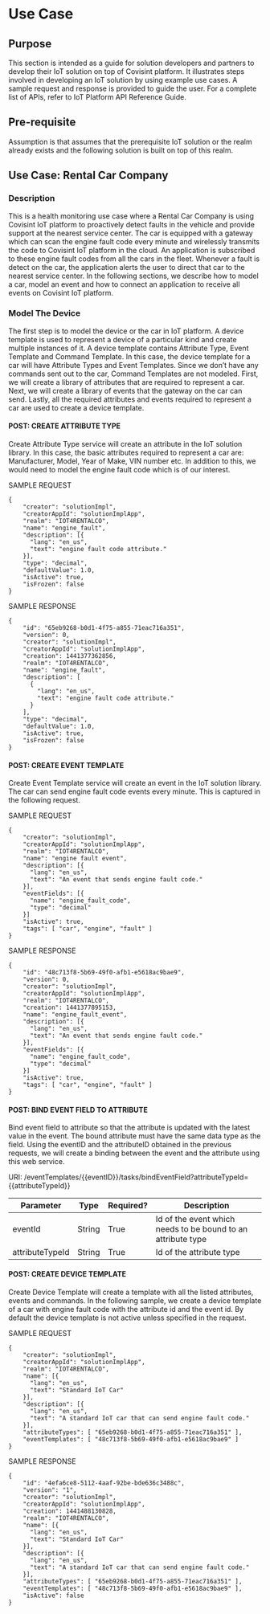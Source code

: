 
# Use Case


## Purpose

This section is intended as a guide for solution developers and partners to develop their IoT solution on top of Covisint platform. It illustrates steps involved in developing an IoT solution by using example use cases. A sample request and response is provided to guide the user. For a complete list of APIs, refer to IoT Platform API Reference Guide.

## Pre-requisite
Assumption is that assumes that the prerequisite IoT solution or the realm already exists and the following solution is built on top of this realm.

## Use Case: Rental Car Company

### Description
This is a health monitoring use case where a Rental Car Company is using Covisint IoT platform to proactively detect faults in the vehicle and provide support at the nearest service center. The car is equipped with a gateway which can scan the engine fault code every minute and wirelessly transmits the code to Covisint IoT platform in the cloud. An application is subscribed to these engine fault codes from all the cars in the fleet. Whenever a fault is detect on the car, the application alerts the user to direct that car to the nearest service center. In the following sections, we describe how to model a car, model an event and how to connect an application to receive all events on Covisint IoT platform.

### Model The Device
The first step is to model the device or the car in IoT platform. A device template is used to represent a device of a particular kind and create multiple instances of it. A device template contains Attribute Type, Event Template and Command Template. In this case, the device template for a car will have Attribute Types and Event Templates. Since we don’t have any commands sent out to the car, Command Templates are not modeled. 
First, we will create a library of attributes that are required to represent a car. Next, we will create a library of events that the gateway on the car can send. Lastly, all the required attributes and events required to represent a car are used to create a device template.

#### POST: CREATE ATTRIBUTE TYPE
Create Attribute Type service will create an attribute in the IoT solution library. In this case, the basic attributes required to represent a car are: Manufacturer, Model, Year of Make, VIN number etc. In addition to this, we would need to model the engine fault code which is of our interest.

SAMPLE REQUEST
```
{
    "creator": "solutionImpl",
    "creatorAppId": "solutionImplApp",
    "realm": "IOT4RENTALCO",
    "name": "engine_fault",
    "description": [{ 
      "lang": "en_us", 
      "text": "engine fault code attribute."
    }],
    "type": "decimal",
    "defaultValue": 1.0,
    "isActive": true,
    "isFrozen": false
}

```

SAMPLE RESPONSE
```
{
    "id": "65eb9268-b0d1-4f75-a855-71eac716a351",
    "version": 0,
    "creator": "solutionImpl",
    "creatorAppId": "solutionImplApp",
    "creation": 1441377362856,
    "realm": "IOT4RENTALCO",
    "name": "engine_fault",
    "description": [
      {
        "lang": "en_us",
        "text": "engine fault code attribute."
      }
    ],
    "type": "decimal",
    "defaultValue": 1.0,
    "isActive": true,
    "isFrozen": false
}
```
#### POST: CREATE EVENT TEMPLATE
Create Event Template service will create an event in the IoT solution library. The car can send engine fault code events every minute. This is captured in the following request.

SAMPLE REQUEST
```
{
    "creator": "solutionImpl",
    "creatorAppId": "solutionImplApp",
    "realm": "IOT4RENTALCO",
    "name": "engine fault event",
    "description": [{ 
      "lang": "en_us", 
      "text": "An event that sends engine fault code."
    }],
    "eventFields": [{
      "name": "engine_fault_code",
      "type": "decimal"
    }]   
    "isActive": true,
    "tags": [ "car", "engine", "fault" ]
}
```
SAMPLE RESPONSE
```
{
    "id": "48c713f8-5b69-49f0-afb1-e5618ac9bae9",
    "version": 0,
    "creator": "solutionImpl",
    "creatorAppId": "solutionImplApp",
    "realm": "IOT4RENTALCO",
    "creation": 1441377895153,
    "name": "engine_fault_event",
    "description": [{ 
      "lang": "en_us", 
      "text": "An event that sends engine fault code."
    }],
    "eventFields": [{
      "name": "engine_fault_code",
      "type": "decimal"
    }]   
    "isActive": true,
    "tags": [ "car", "engine", "fault" ]
}
```
#### POST: BIND EVENT FIELD TO ATTRIBUTE
Bind event field to attribute so that the attribute is updated with the latest value in the event. The bound attribute must have the same data type as the field. Using the eventID and the attributeID obtained in the previous requests, we will create a binding between the event and the attribute using this web service.

URI: /eventTemplates/{{eventID}}/tasks/bindEventField?attributeTypeId={{attributeTypeId}}

| Parameter | Type | Required? | Description |
| -- | -- | -- | -- |
| eventId | String | True | Id of the event which needs to be bound to an attribute type |
| attributeTypeId | String | True | Id of the attribute type |

#### POST: CREATE DEVICE TEMPLATE
Create Device Template will create a template with all the listed attributes, events and commands. In the following sample, we create a device template of a car with engine fault code with the attribute id and the event id. By default the device template is not active unless specified in the request.

SAMPLE REQUEST
```
{
    "creator": "solutionImpl",
    "creatorAppId": "solutionImplApp",
    "realm": "IOT4RENTALCO",
    "name": [{
      "lang": "en_us", 
      "text": "Standard IoT Car"
    }],
    "description": [{ 
      "lang": "en_us", 
      "text": "A standard IoT car that can send engine fault code."
    }],
    "attributeTypes": [ "65eb9268-b0d1-4f75-a855-71eac716a351" ],
    "eventTemplates": [ "48c713f8-5b69-49f0-afb1-e5618ac9bae9" ]
}
```
SAMPLE RESPONSE
```
{
    "id": "4efa6ce8-5112-4aaf-92be-bde636c3488c",
    "version": "1",
    "creator": "solutionImpl",
    "creatorAppId": "solutionImplApp",
    "creation": 1441488130828,
    "realm": "IOT4RENTALCO",
    "name": [{
      "lang": "en_us", 
      "text": "Standard IoT Car"
    }],
    "description": [{ 
      "lang": "en_us", 
      "text": "A standard IoT car that can send engine fault code."
    }],
    "attributeTypes": [ "65eb9268-b0d1-4f75-a855-71eac716a351" ],
    "eventTemplates": [ "48c713f8-5b69-49f0-afb1-e5618ac9bae9" ],
    "isActive": false
}
```

